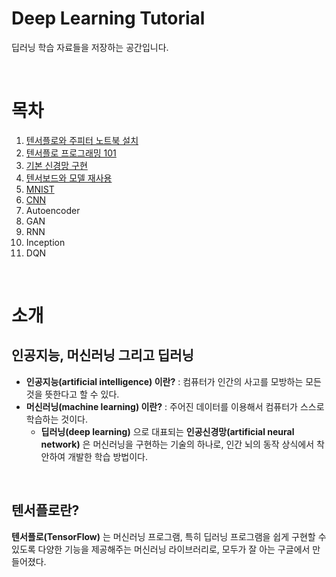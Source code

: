 # Deep Learning Tutorial

딥러닝 학습 자료들을 저장하는 공간입니다.

</br>

# 목차

1. [텐서플로와 주피터 노트북 설치](https://github.com/LeeSM0518/deep-learning/tree/master/TensorFlow-and-Jupyter-Install)
2. [텐서플로 프로그래밍 101](https://github.com/LeeSM0518/deep-learning/tree/master/TensorFlow-Programming-101)
3. [기본 신경망 구현](https://github.com/LeeSM0518/deep-learning/tree/master/Neural-Network-Implementation)
4. [텐서보드와 모델 재사용](https://github.com/LeeSM0518/deep-learning/tree/master/Tensor-board-and-model-reuse)
5. [MNIST](https://github.com/LeeSM0518/deep-learning/blob/master/MNIST)
6. [CNN](https://github.com/LeeSM0518/deep-learning/tree/master/CNN)
7. Autoencoder
8. GAN
9. RNN
10. Inception
11. DQN

</br>

# 소개
## 인공지능, 머신러닝 그리고 딥러닝

* **인공지능(artificial intelligence) 이란?** : 컴퓨터가 인간의 사고를 모방하는 모든 것을 뜻한다고 할 수 있다.
* **머신러닝(machine learning) 이란?** : 주어진 데이터를 이용해서 컴퓨터가 스스로 학습하는 것이다.
  * **딥러닝(deep learning)** 으로 대표되는 **인공신경망(artificial neural network)** 은 머신러닝을 구현하는 기술의 하나로, 인간 뇌의 동작 상식에서 착안하여 개발한 학습 방법이다.

</br>

## 텐서플로란?

**텐서플로(TensorFlow)** 는 머신러닝 프로그램, 특히 딥러닝 프로그램을 쉽게 구현할 수 있도록 다양한 기능을 제공해주는 머신러닝 라이브러리로, 모두가 잘 아는 구글에서 만들어졌다.
